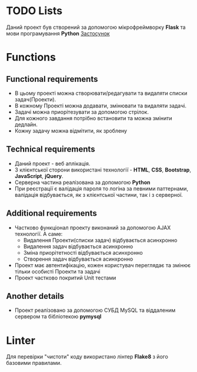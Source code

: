 # TODO Lists

Даний проект був створений за допомогою мікрофреймворку **Flask** та мови програмування **Python** [Застосунок](https://testtaskrubygarage.herokuapp.com/)


# Functions

## Functional requirements

* В цьому проекті можна створювати/редагувати та видаляти списки задач(Проекти).
* В кожному Проекті можна додавати, змінювати та видаляти задачі.
* Задачі можна приорітезувати за допомогою стрілок.
* Для кожного завдання потрібно встановити та можна змінити дедлайн.
* Кожну задачу можна відмітити, як зроблену

## Technical requirements

* Даний проект - веб аплікація.
* З клієнтської сторони використані технології - **HTML**, **CSS**, **Bootstrap**, **JavaScript**, **jQuery**.
* Серверна частина реалізована за допомогою **Python**
* При реєстрації є валідація пароля то логіна за певними паттернами, валідація відбувається, як з клієнтської частини, так і з серверної.

## Additional requirements

* Частково функціонал проекту виконаний за допомогою AJAX технології. А саме:
	* Видалення Проекти(списки задач) відбувається асинхронно
	* Видалення задач відбувається асинхронно
	* Зміна приорітетності відбувається асинхронно
	* Створення задач відбувається асинхронно
* Проект має автентифікацію, кожен користувач переглядає та змінює тільки особисті Проекти та задачі
* Проект частково покритий Unit тестами

## Another details

* Проект реалізовано за допомогою СУБД MySQL та віддаленим сервером та бібліотекою **pymysql**

# Linter

Для перевірки "чистоти" коду використано лінтер **Flake8** з його базовими правилами.